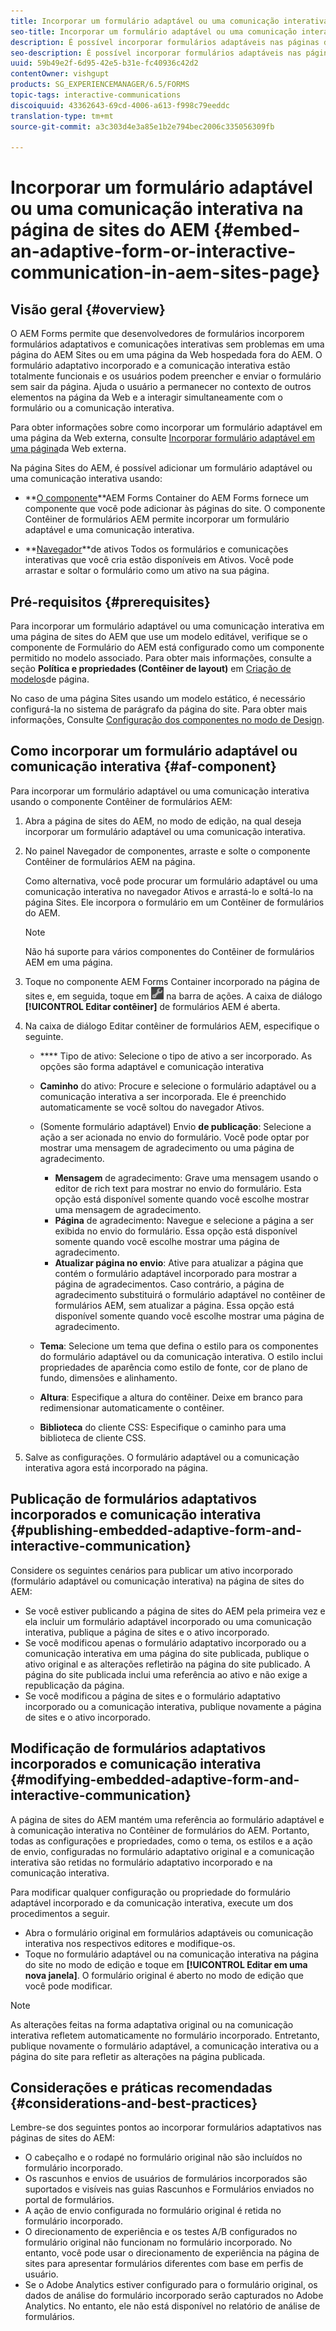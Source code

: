 ```yaml
---
title: Incorporar um formulário adaptável ou uma comunicação interativa na página de sites do AEM
seo-title: Incorporar um formulário adaptável ou uma comunicação interativa na página de sites do AEM
description: É possível incorporar formulários adaptáveis nas páginas de sites do AEM. Os usuários podem preencher e enviar formulários sem sair das páginas do site.
seo-description: É possível incorporar formulários adaptáveis nas páginas de sites do AEM. Os usuários podem preencher e enviar formulários sem sair das páginas do site.
uuid: 59b49e2f-6d95-42e5-b31e-fc40936c42d2
contentOwner: vishgupt
products: SG_EXPERIENCEMANAGER/6.5/FORMS
topic-tags: interactive-communications
discoiquuid: 43362643-69cd-4006-a613-f998c79eeddc
translation-type: tm+mt
source-git-commit: a3c303d4e3a85e1b2e794bec2006c335056309fb

---
```



# Incorporar um formulário adaptável ou uma comunicação interativa na página de sites do AEM {#embed-an-adaptive-form-or-interactive-communication-in-aem-sites-page}

## Visão geral {#overview}

O AEM Forms permite que desenvolvedores de formulários incorporem formulários adaptativos e comunicações interativas sem problemas em uma página do AEM Sites ou em uma página da Web hospedada fora do AEM. O formulário adaptativo incorporado e a comunicação interativa estão totalmente funcionais e os usuários podem preencher e enviar o formulário sem sair da página. Ajuda o usuário a permanecer no contexto de outros elementos na página da Web e a interagir simultaneamente com o formulário ou a comunicação interativa.

Para obter informações sobre como incorporar um formulário adaptável em uma página da Web externa, consulte [Incorporar formulário adaptável em uma página](/help/forms/using/embed-adaptive-form-external-web-page.md)da Web externa.

Na página Sites do AEM, é possível adicionar um formulário adaptável ou uma comunicação interativa usando:

* **[O componente](/help/forms/using/embed-adaptive-form-aem-sites.md#af-component)**AEM Forms Container do AEM Forms fornece um componente que você pode adicionar às páginas do site. O componente Contêiner de formulários AEM permite incorporar um formulário adaptável e uma comunicação interativa.

* **[Navegador](/help/forms/using/embed-adaptive-form-aem-sites.md#asset-browser)**de ativos Todos os formulários e comunicações interativas que você cria estão disponíveis em Ativos. Você pode arrastar e soltar o formulário como um ativo na sua página.

## Pré-requisitos {#prerequisites}

Para incorporar um formulário adaptável ou uma comunicação interativa em uma página de sites do AEM que use um modelo editável, verifique se o componente de Formulário do AEM está configurado como um componente permitido no modelo associado. Para obter mais informações, consulte a seção **Política e propriedades (Contêiner de layout)** em [Criação de modelos](/help/sites-authoring/templates.md)de página.

No caso de uma página Sites usando um modelo estático, é necessário configurá-la no sistema de parágrafo da página do site. Para obter mais informações, Consulte [Configuração dos componentes no modo de Design](/help/sites-authoring/default-components-designmode.md).

## Como incorporar um formulário adaptável ou comunicação interativa {#af-component}

Para incorporar um formulário adaptável ou uma comunicação interativa usando o componente Contêiner de formulários AEM:

1. Abra a página de sites do AEM, no modo de edição, na qual deseja incorporar um formulário adaptável ou uma comunicação interativa.
1. No painel Navegador de componentes, arraste e solte o componente Contêiner de formulários AEM na página.

   Como alternativa, você pode procurar um formulário adaptável ou uma comunicação interativa no navegador Ativos e arrastá-lo e soltá-lo na página Sites. Ele incorpora o formulário em um Contêiner de formulários do AEM.

   >[!NOTE]
   >
   >Não há suporte para vários componentes do Contêiner de formulários AEM em uma página.

1. Toque no componente AEM Forms Container incorporado na página de sites e, em seguida, toque em ![settings_icon](assets/settings_icon.png) na barra de ações. A caixa de diálogo **[!UICONTROL Editar contêiner]** de formulários AEM é aberta.
1. Na caixa de diálogo Editar contêiner de formulários AEM, especifique o seguinte.

   * **** Tipo de ativo: Selecione o tipo de ativo a ser incorporado. As opções são forma adaptável e comunicação interativa
   * **Caminho** do ativo: Procure e selecione o formulário adaptável ou a comunicação interativa a ser incorporada. Ele é preenchido automaticamente se você soltou do navegador Ativos.
   * (Somente formulário adaptável) Envio **de publicação**: Selecione a ação a ser acionada no envio do formulário. Você pode optar por mostrar uma mensagem de agradecimento ou uma página de agradecimento.

      * **Mensagem** de agradecimento: Grave uma mensagem usando o editor de rich text para mostrar no envio do formulário. Esta opção está disponível somente quando você escolhe mostrar uma mensagem de agradecimento.
      * **Página** de agradecimento: Navegue e selecione a página a ser exibida no envio do formulário. Essa opção está disponível somente quando você escolhe mostrar uma página de agradecimento.
      * **Atualizar página no envio**: Ative para atualizar a página que contém o formulário adaptável incorporado para mostrar a página de agradecimentos. Caso contrário, a página de agradecimento substituirá o formulário adaptável no contêiner de formulários AEM, sem atualizar a página. Essa opção está disponível somente quando você escolhe mostrar uma página de agradecimento.
   * **Tema**: Selecione um tema que defina o estilo para os componentes do formulário adaptável ou da comunicação interativa. O estilo inclui propriedades de aparência como estilo de fonte, cor de plano de fundo, dimensões e alinhamento.
   * **Altura**: Especifique a altura do contêiner. Deixe em branco para redimensionar automaticamente o contêiner.
   * **Biblioteca** do cliente CSS: Especifique o caminho para uma biblioteca de cliente CSS.


1. Salve as configurações. O formulário adaptável ou a comunicação interativa agora está incorporado na página.

## Publicação de formulários adaptativos incorporados e comunicação interativa {#publishing-embedded-adaptive-form-and-interactive-communication}

Considere os seguintes cenários para publicar um ativo incorporado (formulário adaptável ou comunicação interativa) na página de sites do AEM:

* Se você estiver publicando a página de sites do AEM pela primeira vez e ela incluir um formulário adaptável incorporado ou uma comunicação interativa, publique a página de sites e o ativo incorporado.
* Se você modificou apenas o formulário adaptativo incorporado ou a comunicação interativa em uma página do site publicada, publique o ativo original e as alterações refletirão na página do site publicado. A página do site publicada inclui uma referência ao ativo e não exige a republicação da página.
* Se você modificou a página de sites e o formulário adaptativo incorporado ou a comunicação interativa, publique novamente a página de sites e o ativo incorporado.

## Modificação de formulários adaptativos incorporados e comunicação interativa {#modifying-embedded-adaptive-form-and-interactive-communication}

A página de sites do AEM mantém uma referência ao formulário adaptável e à comunicação interativa no Contêiner de formulários do AEM. Portanto, todas as configurações e propriedades, como o tema, os estilos e a ação de envio, configuradas no formulário adaptativo original e a comunicação interativa são retidas no formulário adaptativo incorporado e na comunicação interativa.

Para modificar qualquer configuração ou propriedade do formulário adaptável incorporado e da comunicação interativa, execute um dos procedimentos a seguir.

* Abra o formulário original em formulários adaptáveis ou comunicação interativa nos respectivos editores e modifique-os.
* Toque no formulário adaptável ou na comunicação interativa na página do site no modo de edição e toque em **[!UICONTROL Editar em uma nova janela]**. O formulário original é aberto no modo de edição que você pode modificar.

>[!NOTE]
>
>As alterações feitas na forma adaptativa original ou na comunicação interativa refletem automaticamente no formulário incorporado. Entretanto, publique novamente o formulário adaptável, a comunicação interativa ou a página do site para refletir as alterações na página publicada.

## Considerações e práticas recomendadas {#considerations-and-best-practices}

Lembre-se dos seguintes pontos ao incorporar formulários adaptativos nas páginas de sites do AEM:

* O cabeçalho e o rodapé no formulário original não são incluídos no formulário incorporado.
* Os rascunhos e envios de usuários de formulários incorporados são suportados e visíveis nas guias Rascunhos e Formulários enviados no portal de formulários.
* A ação de envio configurada no formulário original é retida no formulário incorporado.
* O direcionamento de experiência e os testes A/B configurados no formulário original não funcionam no formulário incorporado. No entanto, você pode usar o direcionamento de experiência na página de sites para apresentar formulários diferentes com base em perfis de usuário.
* Se o Adobe Analytics estiver configurado para o formulário original, os dados de análise do formulário incorporado serão capturados no Adobe Analytics. No entanto, ele não está disponível no relatório de análise de formulários.


